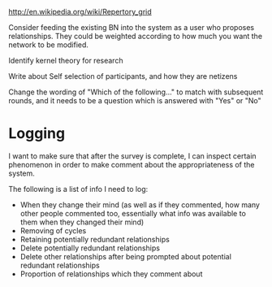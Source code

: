 http://en.wikipedia.org/wiki/Repertory_grid

Consider feeding the existing BN into the system as a user who proposes relationships.
They could be weighted according to how much you want the network to be modified.

Identify kernel theory for research

Write about Self selection of participants, and how they are netizens

Change the wording of "Which of the following..." to match with subsequent rounds, and it needs to be a question which is answered with "Yes" or "No"

# Logging

I want to make sure that after the survey is complete, I can inspect certain phenomenon in order to make comment about the appropriateness of the system.

The following is a list of info I need to log:

 * When they change their mind (as well as if they commented, how many other people commented too, essentially what info was available to them when they changed their mind)
 * Removing of cycles
 * Retaining potentially redundant relationships
 * Delete potentially redundant relationships
 * Delete other relationships after being prompted about potential redundant relationships
 * Proportion of relationships which they comment about

